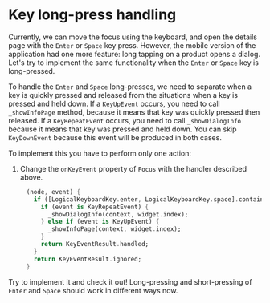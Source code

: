 # Key long-press handling

Currently, we can move the focus using the keyboard, and open the details page with the `Enter` or `Space` key press. However, the mobile version of the application had one more feature: long tapping on a product opens a dialog. Let's try to implement the same functionality when the `Enter` or `Space` key is long-pressed.

To handle the `Enter` and `Space` long-presses, we need to separate when a key is quickly pressed and released from the situations when a key is pressed and held down. If a `KeyUpEvent` occurs, you need to call `_showInfoPage` method, because it means that key was quickly pressed then released. If a `KeyRepeatEvent` occurs, you need to call `_showDialogInfo` because it means that key was pressed and held down. You can skip `KeyDownEvent` because this event will be produced in both cases.

To implement this you have to perform only one action:

1. Change the `onKeyEvent` property of `Focus` with the handler described above.
```dart
     (node, event) {
       if ([LogicalKeyboardKey.enter, LogicalKeyboardKey.space].contains(event.logicalKey)) {
         if (event is KeyRepeatEvent) {
           _showDialogInfo(context, widget.index);
         } else if (event is KeyUpEvent) {
           _showInfoPage(context, widget.index);
         }
         return KeyEventResult.handled;
       }
       return KeyEventResult.ignored;
     }
```

Try to implement it and check it out! Long-pressing and short-pressing of `Enter` and `Space` should work in different ways now.
